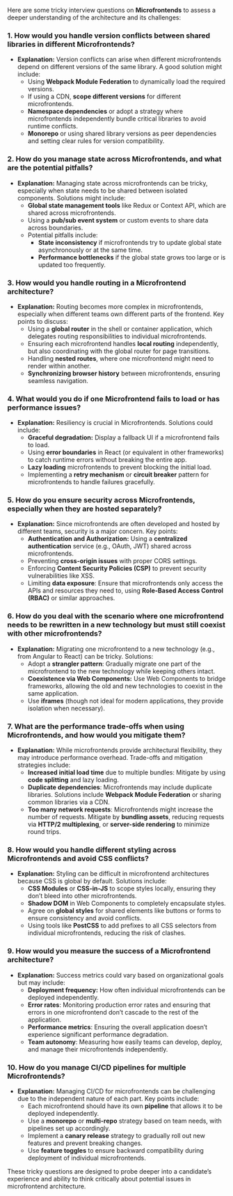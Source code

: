 Here are some tricky interview questions on **Microfrontends** to assess a deeper understanding of the architecture and its challenges:

### 1. **How would you handle version conflicts between shared libraries in different Microfrontends?**
   - **Explanation:** Version conflicts can arise when different microfrontends depend on different versions of the same library. A good solution might include:
     - Using **Webpack Module Federation** to dynamically load the required versions.
     - If using a CDN, **scope different versions** for different microfrontends.
     - **Namespace dependencies** or adopt a strategy where microfrontends independently bundle critical libraries to avoid runtime conflicts.
     - **Monorepo** or using shared library versions as peer dependencies and setting clear rules for version compatibility.

### 2. **How do you manage state across Microfrontends, and what are the potential pitfalls?**
   - **Explanation:** Managing state across microfrontends can be tricky, especially when state needs to be shared between isolated components. Solutions might include:
     - **Global state management tools** like Redux or Context API, which are shared across microfrontends.
     - Using a **pub/sub event system** or custom events to share data across boundaries.
     - Potential pitfalls include:
       - **State inconsistency** if microfrontends try to update global state asynchronously or at the same time.
       - **Performance bottlenecks** if the global state grows too large or is updated too frequently.

### 3. **How would you handle routing in a Microfrontend architecture?**
   - **Explanation:** Routing becomes more complex in microfrontends, especially when different teams own different parts of the frontend. Key points to discuss:
     - Using a **global router** in the shell or container application, which delegates routing responsibilities to individual microfrontends.
     - Ensuring each microfrontend handles **local routing** independently, but also coordinating with the global router for page transitions.
     - Handling **nested routes**, where one microfrontend might need to render within another.
     - **Synchronizing browser history** between microfrontends, ensuring seamless navigation.

### 4. **What would you do if one Microfrontend fails to load or has performance issues?**
   - **Explanation:** Resiliency is crucial in Microfrontends. Solutions could include:
     - **Graceful degradation:** Display a fallback UI if a microfrontend fails to load.
     - Using **error boundaries** in React (or equivalent in other frameworks) to catch runtime errors without breaking the entire app.
     - **Lazy loading** microfrontends to prevent blocking the initial load.
     - Implementing a **retry mechanism** or **circuit breaker** pattern for microfrontends to handle failures gracefully.

### 5. **How do you ensure security across Microfrontends, especially when they are hosted separately?**
   - **Explanation:** Since microfrontends are often developed and hosted by different teams, security is a major concern. Key points:
     - **Authentication and Authorization:** Using a **centralized authentication** service (e.g., OAuth, JWT) shared across microfrontends.
     - Preventing **cross-origin issues** with proper CORS settings.
     - Enforcing **Content Security Policies (CSP)** to prevent security vulnerabilities like XSS.
     - Limiting **data exposure**: Ensure that microfrontends only access the APIs and resources they need to, using **Role-Based Access Control (RBAC)** or similar approaches.

### 6. **How do you deal with the scenario where one microfrontend needs to be rewritten in a new technology but must still coexist with other microfrontends?**
   - **Explanation:** Migrating one microfrontend to a new technology (e.g., from Angular to React) can be tricky. Solutions:
     - Adopt a **strangler pattern**: Gradually migrate one part of the microfrontend to the new technology while keeping others intact.
     - **Coexistence via Web Components:** Use Web Components to bridge frameworks, allowing the old and new technologies to coexist in the same application.
     - Use **iframes** (though not ideal for modern applications, they provide isolation when necessary).

### 7. **What are the performance trade-offs when using Microfrontends, and how would you mitigate them?**
   - **Explanation:** While microfrontends provide architectural flexibility, they may introduce performance overhead. Trade-offs and mitigation strategies include:
     - **Increased initial load time** due to multiple bundles: Mitigate by using **code splitting** and lazy loading.
     - **Duplicate dependencies**: Microfrontends may include duplicate libraries. Solutions include **Webpack Module Federation** or sharing common libraries via a CDN.
     - **Too many network requests**: Microfrontends might increase the number of requests. Mitigate by **bundling assets**, reducing requests via **HTTP/2 multiplexing**, or **server-side rendering** to minimize round trips.

### 8. **How would you handle different styling across Microfrontends and avoid CSS conflicts?**
   - **Explanation:** Styling can be difficult in microfrontend architectures because CSS is global by default. Solutions include:
     - **CSS Modules** or **CSS-in-JS** to scope styles locally, ensuring they don’t bleed into other microfrontends.
     - **Shadow DOM** in Web Components to completely encapsulate styles.
     - Agree on **global styles** for shared elements like buttons or forms to ensure consistency and avoid conflicts.
     - Using tools like **PostCSS** to add prefixes to all CSS selectors from individual microfrontends, reducing the risk of clashes.

### 9. **How would you measure the success of a Microfrontend architecture?**
   - **Explanation:** Success metrics could vary based on organizational goals but may include:
     - **Deployment frequency:** How often individual microfrontends can be deployed independently.
     - **Error rates**: Monitoring production error rates and ensuring that errors in one microfrontend don’t cascade to the rest of the application.
     - **Performance metrics**: Ensuring the overall application doesn’t experience significant performance degradation.
     - **Team autonomy**: Measuring how easily teams can develop, deploy, and manage their microfrontends independently.

### 10. **How do you manage CI/CD pipelines for multiple Microfrontends?**
   - **Explanation:** Managing CI/CD for microfrontends can be challenging due to the independent nature of each part. Key points include:
     - Each microfrontend should have its own **pipeline** that allows it to be deployed independently.
     - Use a **monorepo** or **multi-repo** strategy based on team needs, with pipelines set up accordingly.
     - Implement a **canary release** strategy to gradually roll out new features and prevent breaking changes.
     - Use **feature toggles** to ensure backward compatibility during deployment of individual microfrontends.

These tricky questions are designed to probe deeper into a candidate’s experience and ability to think critically about potential issues in microfrontend architecture.